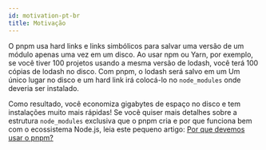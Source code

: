 ```yaml
---
id: motivation-pt-br
title: Motivação
---
```


O pnpm usa hard links e links simbólicos para salvar uma versão de um módulo apenas uma vez em um disco.
Ao usar npm ou Yarn, por exemplo, se você tiver 100 projetos usando a mesma versão
de lodash, você terá 100 cópias de lodash no disco. Com pnpm, o lodash será salvo em um
Um único lugar no disco e um hard link irá colocá-lo no `node_modules` onde deveria
ser instalado.

Como resultado, você economiza gigabytes de espaço no disco e tem instalações muito mais rápidas!
Se você quiser mais detalhes sobre a estrutura `node_modules` exclusiva que o pnpm cria e
por que funciona bem com o ecossistema Node.js, leia este pequeno artigo: [Por que devemos usar o pnpm?](https://www.kochan.io/nodejs/why-should-we-use-pnpm.html)

